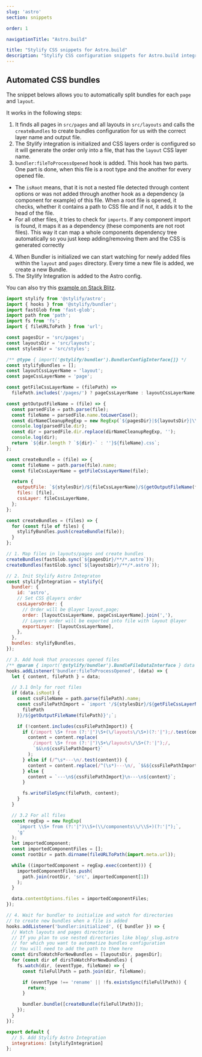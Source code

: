 ```yaml
---
slug: 'astro'
section: snippets

order: 1

navigationTitle: "Astro.build"

title: "Stylify CSS snippets for Astro.build"
description: "Stylify CSS configuration snippets for Astro.build integration for rapid web development."
---
```


## Automated CSS bundles
The snippet belows allows you to automatically split bundles for each `page` and `layout`.

It works in the following steps:
1. It finds all pages in `src/pages` and all layouts in `src/layouts` and calls the `createBundles` to create bundles configuration for us with the correct layer name and output file.
2. The Stylify integration is initialized and CSS layers order is configured so it will generate the order only into a file, that has the `layout` CSS layer name.
3. `bundler:fileToProcessOpened` hook is added. This hook has two parts. One part is done, when this file is a root type and the another for every opened file.
 - The `isRoot` means, that it is not a nested file detected through content options or was not added through another hook as a dependency (a component for example) of this file. When a root file is opened, it checks, whether it contains a path to CSS file and if not, it adds it to the head of the file.
 - For all other files, it tries to check for `imports`. If any component import is found, it maps it as a dependency (these components are not root files). This way it can map a whole components dependency tree automatically so you just keep adding/removing them and the CSS is generated correctly
4. When Bundler is initialized we can start watching for newly added files within the `layout` and `pages` directory. Every time a new file is added, we create a new Bundle.
5. The Stylify Integration is added to the Astro config.

You can also try this [example on Stack Blitz](https://stackblitz.com/edit/stylify-astro-automated-bundles-example?file=src%2Fpages%2Findex.astro).

```js
import stylify from '@stylify/astro';
import { hooks } from '@stylify/bundler';
import fastGlob from 'fast-glob';
import path from 'path';
import fs from 'fs';
import { fileURLToPath } from 'url';

const pagesDir = 'src/pages';
const layoutsDir = 'src/layouts';
const stylesDir = 'src/styles';

/** @type { import('@stylify/bundler').BundlerConfigInterface[]} */
const stylifyBundles = [];
const layoutCssLayerName = 'layout';
const pageCssLayerName = 'page';

const getFileCssLayerName = (filePath) =>
  filePath.includes('/pages/') ? pageCssLayerName : layoutCssLayerName;

const getOutputFileName = (file) => {
  const parsedFile = path.parse(file);
  const fileName = parsedFile.name.toLowerCase();
  const dirNameCleanupRegExp = new RegExp(`${pagesDir}|${layoutsDir}|\\W`, 'g');
  console.log(parsedFile.dir);
  const dir = parsedFile.dir.replace(dirNameCleanupRegExp, '');
  console.log(dir);
  return `${dir.length ? `${dir}-` : ''}${fileName}.css`;
};

const createBundle = (file) => {
  const fileName = path.parse(file).name;
  const fileCssLayerName = getFileCssLayerName(file);

  return {
    outputFile: `${stylesDir}/${fileCssLayerName}/${getOutputFileName(file)}`,
    files: [file],
    cssLayer: fileCssLayerName,
  };
};

const createBundles = (files) => {
  for (const file of files) {
    stylifyBundles.push(createBundle(file));
  }
};

// 1. Map files in layouts/pages and create bundles
createBundles(fastGlob.sync(`${pagesDir}/**/*.astro`));
createBundles(fastGlob.sync(`${layoutsDir}/**/*.astro`));

// 2. Init Stylify Astro Integraton
const stylifyIntegration = stylify({
  bundler: {
    id: 'astro',
    // Set CSS @layers order
    cssLayersOrder: {
      // Order will be @layer layout,page;
      order: [layoutCssLayerName, pageCssLayerName].join(','),
      // Layers order will be exported into file with layout @layer
      exportLayer: [layoutCssLayerName],
    },
  },
  bundles: stylifyBundles,
});

// 3. Add hook that processes opened files
/** @param { import('@stylify/bundler').BundleFileDataInterface } data */
hooks.addListener('bundler:fileToProcessOpened', (data) => {
  let { content, filePath } = data;

  // 3.1 Only for root files
  if (data.isRoot) {
    const cssFileName = path.parse(filePath).name;
    const cssFilePathImport = `import '/${stylesDir}/${getFileCssLayerName(
      filePath
    )}/${getOutputFileName(filePath)}';`;

    if (!content.includes(cssFilePathImport)) {
      if (/import \S+ from (?:'|")\S+(\/layouts\/\S+)(?:'|");/.test(content)) {
        content = content.replace(
          /import \S+ from (?:'|")\S+\/layouts\/\S+(?:'|");/,
          `$&\n${cssFilePathImport}`
        );
      } else if (/^\s*---\n/.test(content)) {
        content = content.replace(/^(\s*)---\n/, `$&${cssFilePathImport}\n`);
      } else {
        content = `---\n${cssFilePathImport}\n---\n${content}`;
      }

      fs.writeFileSync(filePath, content);
    }
  }

  // 3.2 For all files
  const regExp = new RegExp(
    `import \\S+ from (?:'|")\\S+(\\/components\\/\\S+)(?:'|");`,
    'g'
  );
  let importedComponent;
  const importedComponentFiles = [];
  const rootDir = path.dirname(fileURLToPath(import.meta.url));

  while ((importedComponent = regExp.exec(content))) {
    importedComponentFiles.push(
      path.join(rootDir, 'src', importedComponent[1])
    );
  }

  data.contentOptions.files = importedComponentFiles;
});

// 4. Wait for bundler to initialize and watch for directories
// to create new bundles when a file is added
hooks.addListener('bundler:initialized', ({ bundler }) => {
  // Watch layouts and pages directories
  // If you plan to use nested directories like blog/_slug.astro
  // for which you want to automatize bundles configuration
  // You will need to add the path to them here
  const dirsToWatchForNewBundles = [layoutsDir, pagesDir];
  for (const dir of dirsToWatchForNewBundles) {
    fs.watch(dir, (eventType, fileName) => {
      const fileFullPath = path.join(dir, fileName);

      if (eventType !== 'rename' || !fs.existsSync(fileFullPath)) {
        return;
      }

      bundler.bundle([createBundle(fileFullPath)]);
    });
  }
});

export default {
  // 5. Add Stylify Astro Integration
  integrations: [stylifyIntegration]
};
```
